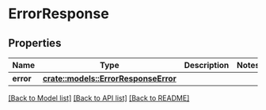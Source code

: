 # ErrorResponse

## Properties

Name | Type | Description | Notes
------------ | ------------- | ------------- | -------------
**error** | [**crate::models::ErrorResponseError**](ErrorResponse_error.md) |  | 

[[Back to Model list]](../README.md#documentation-for-models) [[Back to API list]](../README.md#documentation-for-api-endpoints) [[Back to README]](../README.md)


